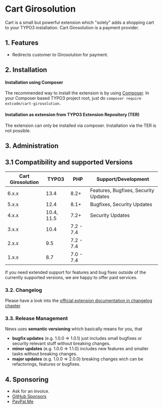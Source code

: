 # Cart Girosolution

Cart is a small but powerful extension which "solely" adds a shopping cart to your TYPO3 installation.
Cart Girosolution is a payment provider.

## 1. Features

- Redirects customer to Girosolution for payment.

## 2. Installation

#### Installation using Composer

The recommended way to install the extension is by using [Composer][2]. In your Composer based TYPO3 project root, just do `composer require extcode/cart-girosolution`. 

#### Installation as extension from TYPO3 Extension Repository (TER)

The extension can only be installed via composer. Installation via the TER is not possible.

## 3. Administration

## 3.1 Compatibility and supported Versions

| Cart Girosolution | TYPO3      | PHP       | Support/Development                  |
|-------------------|------------|-----------|--------------------------------------|
| 6.x.x             | 13.4       | 8.2+      | Features, Bugfixes, Security Updates |
| 5.x.x             | 12.4       | 8.1+      | Bugfixes, Security Updates           |
| 4.x.x             | 10.4, 11.5 | 7.2+      | Security Updates                     |
| 3.x.x             | 10.4       | 7.2 - 7.4 |                                      |
| 2.x.x             | 9.5        | 7.2 - 7.4 |                                      |
| 1.x.x             | 8.7        | 7.0 - 7.4 |                                      |

If you need extended support for features and bug fixes outside of the currently supported versions,
we are happy to offer paid services.

### 3.2. Changelog

Please have a look into the [official extension documentation in changelog chapter](https://docs.typo3.org/typo3cms/extensions/cart_girosolution/Misc/Changelog/Index.html)

### 3.3. Release Management

News uses **semantic versioning** which basically means for you, that
- **bugfix updates** (e.g. 1.0.0 => 1.0.1) just includes small bugfixes or security relevant stuff without breaking changes.
- **minor updates** (e.g. 1.0.0 => 1.1.0) includes new features and smaller tasks without breaking changes.
- **major updates** (e.g. 1.0.0 => 2.0.0) breaking changes wich can be refactorings, features or bugfixes.

## 4. Sponsoring

* Ask for an invoice.
* [GitHub Sponsors](https://github.com/sponsors/extcode)
* [PayPal.Me](https://paypal.me/extcart)

[1]: https://docs.typo3.org/p/extcode/cart-girosolution/main/en-us/
[2]: https://getcomposer.org/
